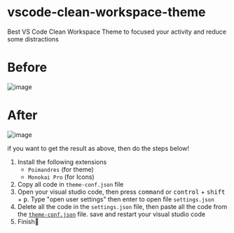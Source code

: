 # vscode-clean-workspace-theme
Best VS Code Clean Workspace Theme to focused your activity and reduce some distractions


# Before
![image](https://github.com/azronaftara/vscode-clean-workspace-theme/assets/117657623/df959b77-398f-463c-abca-f7c3313dace6)


# After
![image](https://github.com/azronaftara/vscode-clean-workspace-theme/assets/117657623/17ebd122-8a8f-45dc-bcf1-17bdead488a8)

if you want to get the result as above, then do the steps below!

1. Install the following extensions
   - `Poimandres` (for theme)
   - `Monokai Pro` (for Icons)
2. Copy all code in `theme-conf.json` file
3. Open your visual studio code, then press <kbd>command</kbd> or <kbd>control</kbd> + <kbd>shift</kbd> + <kbd>p</kbd>. Type "open user settings" then enter to open file `settings.json`
4. Delete all the code in the `settings.json` file, then paste all the code from the [`theme-conf.json`](https://github.com/azronaftara/vscode-clean-workspace-theme/blob/main/theme-conf.json) file. save and restart your visual studio code
5. Finish🎉
